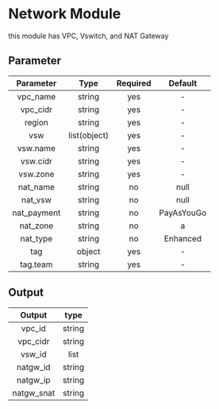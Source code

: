 # Network Module
this module has VPC, Vswitch, and NAT Gateway

## Parameter

| Parameter | Type | Required | Default |
| :---: | :---: | :---: | :---: |
| vpc_name | string | yes | - |
| vpc_cidr | string | yes | - |
| region | string | yes | - |
| vsw | list(object) | yes | - |
| vsw.name | string | yes | - |
| vsw.cidr | string | yes | - |
| vsw.zone | string | yes | - |
| nat_name | string | no | null |
| nat_vsw | string | no | null |
| nat_payment | string | no | PayAsYouGo |
| nat_zone | string | no | a |
| nat_type | string | no | Enhanced | 
| tag  | object | yes | - |
| tag.team | string | yes | - |

## Output

| Output | type |
| :---: | :---: |
| vpc_id | string |
| vpc_cidr | string |
| vsw_id | list |
| natgw_id | string |
| natgw_ip | string |
| natgw_snat | string |
